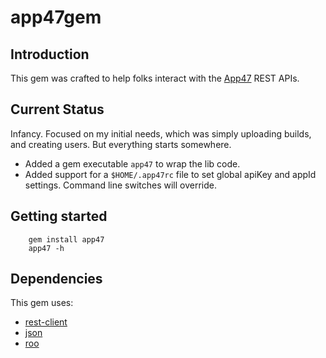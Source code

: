 # app47gem

## Introduction
This gem was crafted to help folks interact with the [App47](http://www.app47.com) REST APIs. 

## Current Status
Infancy. Focused on my initial needs, which was simply uploading builds, and creating users. But everything starts somewhere.

* Added a gem executable `app47` to wrap the lib code.
* Added support for a `$HOME/.app47rc` file to set global apiKey and appId settings. Command line switches will override.

## Getting started ##
		gem install app47
		app47 -h


## Dependencies ##

This gem uses:

*   [rest-client](http://rubygems.org/gems/rest-client)
*   [json](http://rubygems.org/gems/json)
*   [roo](http://rubygems.org/gems/roo)

